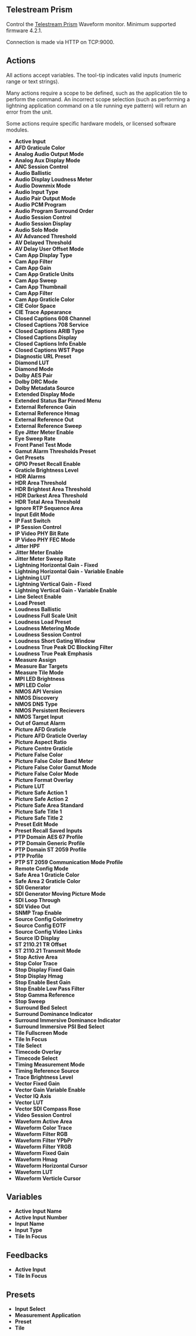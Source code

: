 ## Telestream Prism

Control the [Telestream Prism](https://www.telestream.net/video/prism.htm) Waveform monitor. Minimum supported firmware 4.2.1.

Connection is made via HTTP on TCP:9000.

## Actions

All actions accept variables. The tool-tip indicates valid inputs (numeric range or text strings).

Many actions require a scope to be defined, such as the application tile to perform the command. An incorrect scope selection (such as performing a lightning application command on a tile running eye pattern) will return an error from the unit.

Some actions require specific hardware models, or licensed software modules.


- **Active Input** 
- **AFD Graticule Color** 
- **Analog Audio Output Mode** 
- **Analog Aux Display Mode** 
- **ANC Session Control** 
- **Audio Ballistic**
- **Audio Display Loudness Meter** 
- **Audio Downmix Mode** 
- **Audio Input Type**
- **Audio Pair Output Mode**
- **Audio PCM Program**
- **Audio Program Surround Order** 
- **Audio Session Control** 
- **Audio Session Display**
- **Audio Solo Mode**
- **AV Advanced Threshold** 
- **AV Delayed Threshold** 
- **AV Delay User Offset Mode** 
- **Cam App Display Type** 
- **Cam App Filter** 
- **Cam App Gain** 
- **Cam App Graticle Units** 
- **Cam App Sweep** 
- **Cam App Thumbnail** 
- **Cam App Filter** 
- **Cam App Graticle Color** 
- **CIE Color Space** 
- **CIE Trace Appearance**
- **Closed Captions 608 Channel** 
- **Closed Captions 708 Service**
- **Closed Captions ARIB Type** 
- **Closed Captions Display** 
- **Closed Captions Info Enable** 
- **Closed Captions WST Page**
- **Diagnostic URL Preset**
- **Diamond LUT** 
- **Diamond Mode**
- **Dolby AES Pair** 
- **Dolby DRC Mode** 
- **Dolby Metadata Source** 
- **Extended Display Mode** 
- **Extended Status Bar Pinned Menu** 
- **External Reference Gain**
- **External Reference Hmag**
- **External Reference Out** 
- **External Reference Sweep** 
- **Eye Jitter Meter Enable**
- **Eye Sweep Rate** 
- **Front Panel Test Mode** 
- **Gamut Alarm Thresholds Preset**
- **Get Presets** 
- **GPIO Preset Recall Enable**
- **Graticle Brightness Level**
- **HDR Alarms** 
- **HDR Area Threshold** 
- **HDR Brightest Area Threshold**
- **HDR Darkest Area Threshold**
- **HDR Total Area Threshold** 
- **Ignore RTP Sequence Area**
- **Input Edit Mode** 
- **IP Fast Switch**
- **IP Session Control**
- **IP Video PHY Bit Rate**
- **IP Video PHY FEC Mode** 
- **Jitter HPF**
- **Jitter Meter Enable**
- **Jitter Meter Sweep Rate**
- **Lightning Horizontal Gain - Fixed** 
- **Lightning Horizontal Gain - Variable Enable**
- **Lightning LUT**
- **Lightning Vertical Gain - Fixed**
- **Lightning Vertical Gain - Variable Enable**
- **Line Select Enable**
- **Load Preset**
- **Loudness Ballistic**
- **Loudness Full Scale Unit**
- **Loudness Load Preset**
- **Loudness Metering Mode**
- **Loudness Session Control**
- **Loudness Short Gating Window**
- **Loudness True Peak DC Blocking Filter**
- **Loudness True Peak Emphasis**
- **Measure Assign**
- **Measure Bar Targets**
- **Measure Tile Mode**
- **MPI LED Brightness**
- **MPI LED Color**
- **NMOS API Version**
- **NMOS Discovery**
- **NMOS DNS Type**
- **NMOS Persistent Recievers**
- **NMOS Target Input**
- **Out of Gamut Alarm**
- **Picture AFD Graticle**
- **Picture AFD Graticle Overlay**
- **Picture Aspect Ratio**
- **Picture Centre Graticle**
- **Picture False Color**
- **Picture False Color Band Meter**
- **Picture False Color Gamut Mode**
- **Picture False Color Mode**
- **Picture Format Overlay**
- **Picture LUT**
- **Picture Safe Action 1**
- **Picture Safe Action 2**
- **Picture Safe Area Standard**
- **Picture Safe Title 1**
- **Picture Safe Title 2**
- **Preset Edit Mode**
- **Preset Recall Saved Inputs**
- **PTP Domain AES 67 Profile**
- **PTP Domain Generic Profile**
- **PTP Domain ST 2059 Profile**
- **PTP Profile**
- **PTP ST 2059 Communication Mode Profile**
- **Remote Config Mode**
- **Safe Area 1 Graticle Color**
- **Safe Area 2 Graticle Color**
- **SDI Generator**
- **SDI Generator Moving Picture Mode**
- **SDI Loop Through**
- **SDI Video Out**
- **SNMP Trap Enable**
- **Source Config Colorimetry**
- **Source Config EOTF**
- **Source Config Video Links**
- **Source ID Display**
- **ST 2110.21 TR Offset**
- **ST 2110.21 Transmit Mode**
- **Stop Active Area**
- **Stop Color Trace**
- **Stop Display Fixed Gain**
- **Stop Display Hmag**
- **Stop Enable Best Gain**
- **Stop Enable Low Pass Filter**
- **Stop Gamma Reference**
- **Stop Sweep**
- **Surround Bed Select**
- **Surround Dominance Indicator**
- **Surround Immersive Dominance Indicator**
- **Surround Immersive PSI Bed Select**
- **Tile Fullscreen Mode**
- **Tile In Focus**
- **Tile Select**
- **Timecode Overlay**
- **Timecode Select**
- **Timing Measurement Mode**
- **Timing Reference Source**
- **Trace Brightness Level**
- **Vector Fixed Gain**
- **Vector Gain Variable Enable**
- **Vector IQ Axis**
- **Vector LUT**
- **Vector SDI Compass Rose**
- **Video Session Control**
- **Waveform Active Area**
- **Waveform Color Trace**
- **Waveform Filter RGB**
- **Waveform Filter YPbPr**
- **Waveform Filter YRGB**
- **Waveform Fixed Gain**
- **Waveform Hmag**
- **Waveform Horizontal Cursor**
- **Waveform LUT**
- **Waveform Verticle Cursor**

## Variables

- **Active Input Name**
- **Active Input Number**
- **Input Name**
- **Input Type**
- **Tile In Focus**

## Feedbacks

- **Active Input**
- **Tile In Focus**

## Presets
- **Input Select**
- **Measurement Application**
- **Preset**
- **Tile**